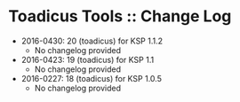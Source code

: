 # Toadicus Tools :: Change Log

* 2016-0430: 20 (toadicus) for KSP 1.1.2
	+ No changelog provided
* 2016-0423: 19 (toadicus) for KSP 1.1
	+ No changelog provided
* 2016-0227: 18 (toadicus) for KSP 1.0.5
	+ No changelog provided
